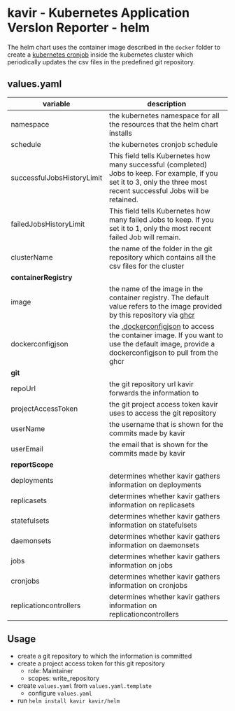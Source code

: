 # kavir - **K**ubernetes **A**pplication **V**ers**I**on **R**eporter - helm

The helm chart uses the container image described in the `docker` folder to create a [kubernetes cronjob](https://kubernetes.io/docs/concepts/workloads/controllers/cron-jobs/) inside the kubernetes cluster which periodically updates the csv files in the predefined git repository.

## values.yaml

| variable                   | description                                                                                   |
| -------------------------- | --------------------------------------------------------------------------------------------- |
| namespace                  | the kubernetes namespace for all the resources that the helm chart installs                   |
| schedule                   | the kubernetes cronjob schedule                                                               |
| successfulJobsHistoryLimit | This field tells Kubernetes how many successful (completed) Jobs to keep. For example, if you set it to 3, only the three most recent successful Jobs will be retained. |
| failedJobsHistoryLimit     | This field tells Kubernetes how many failed Jobs to keep. If you set it to 1, only the most recent failed Job will remain. |
| clusterName                | the name of the folder in the git repository which contains all the csv files for the cluster |
| **containerRegistry**      |                                                                                               |
| image                      | the name of the image in the container registry. The default value refers to the image provided by this repository via [ghcr](https://docs.github.com/en/packages/working-with-a-github-packages-registry/working-with-the-container-registry) |
| dockerconfigjson           | the [.dockerconfigjson](https://kubernetes.io/docs/tasks/configure-pod-container/pull-image-private-registry/) to access the container image. If you want to use the default image, provide a dockerconfigjson to pull from the ghcr |
| **git**                    |                                                                                               |
| repoUrl                    | the git repository url kavir forwards the information to                                      |
| projectAccessToken         | the git project access token kavir uses to access the git repository                          |
| userName                   | the username that is shown for the commits made by kavir                                      |
| userEmail                  | the email that is shown for the commits made by kavir                                         |
| **reportScope**            |                                                                                               |
| deployments                | determines whether kavir gathers information on deployments                                   |
| replicasets                | determines whether kavir gathers information on replicasets                                   |
| statefulsets               | determines whether kavir gathers information on statefulsets                                  |
| daemonsets                 | determines whether kavir gathers information on daemonsets                                    |
| jobs                       | determines whether kavir gathers information on jobs                                          |
| cronjobs                   | determines whether kavir gathers information on cronjobs                                      |
| replicationcontrollers     | determines whether kavir gathers information on replicationcontrollers                        |

## Usage

* create a git repository to which the information is committed
* create a project access token for this git repository
  * role: Maintainer
  * scopes: write_repository
* create `values.yaml` from `values.yaml.template`
  * configure `values.yaml`
* run `helm install kavir kavir/helm`
